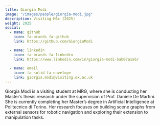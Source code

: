 ```yaml
---
title: Giorgia Modi
image: "/images/people/giorgia-modi.jpg"
description: Visiting MSc (2025)
weight: 2025
social:
  - name: github
    icon: fa-brands fa-github
    link: https://github.com/GiorgiaModi

  - name: linkedin
    icon: fa-brands fa-linkedin
    link: https://www.linkedin.com/in/giorgia-modi-bab07a1a6/
  
  - name: email
    icon: fa-solid fa-envelope
    link: giorgia.modi@visiting.ox.ac.uk
---
```


Giorgia Modi is a visiting student at MRG, where she is conducting her Master’s thesis research under the supervision of Prof. Daniele De Martini. She is currently completing her Master’s degree in Artificial Intelligence at Politecnico di Torino. Her research focuses on building scene graphs from external sensors for robotic navigation and exploring their extension to manipulation tasks.